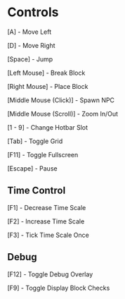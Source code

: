 # Controls

[A] - Move Left

[D] - Move Right

[Space] - Jump

[Left Mouse] - Break Block

[Right Mouse] - Place Block

[Middle Mouse (Click)] - Spawn NPC

[Middle Mouse (Scroll)] - Zoom In/Out

[1 - 9] - Change Hotbar Slot

[Tab] - Toggle Grid

[F11] - Toggle Fullscreen

[Escape] - Pause



## Time Control

[F1] - Decrease Time Scale

[F2] - Increase Time Scale

[F3] - Tick Time Scale Once



## Debug

[F12] - Toggle Debug Overlay

[F9] - Toggle Display Block Checks
